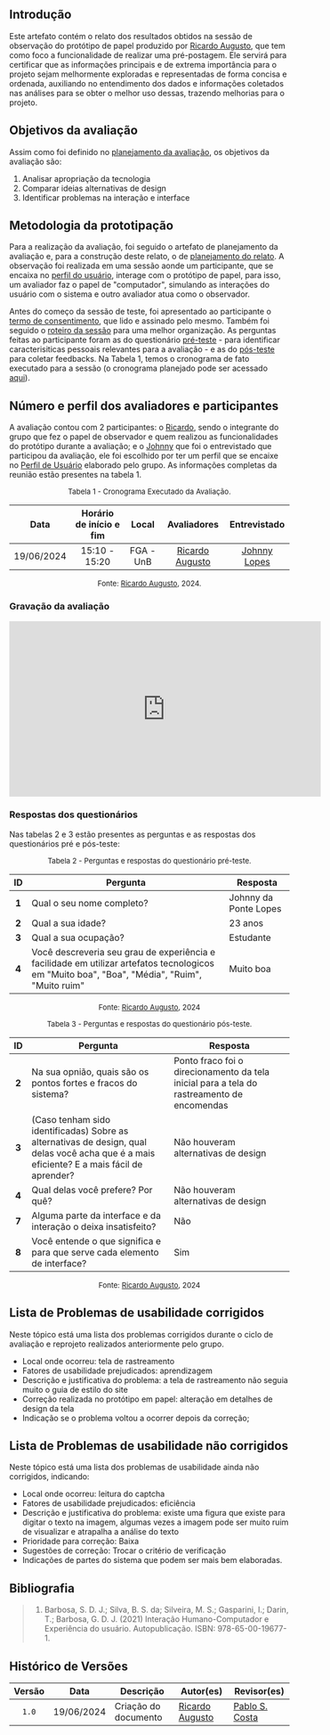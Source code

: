 ## Introdução

Este artefato contém o relato dos resultados obtidos na sessão de observação do protótipo de papel produzido por [Ricardo Augusto][RicardoGH], que tem como foco a funcionalidade de realizar uma pré-postagem. Ele servirá para certificar que as informações principais e de extrema importância para o projeto sejam melhormente exploradas e representadas de forma concisa e ordenada, auxiliando no entendimento dos dados e informações coletados nas análises para se obter o melhor uso dessas, trazendo melhorias para o projeto.

## Objetivos da avaliação
Assim como foi definido no [planejamento da avaliação](https://interacao-humano-computador.github.io/2024.1-Correios/design_avaliacao/nivel_2/prototipo_de_papel/planejamento_avaliacao/), os objetivos da avaliação são:

1. Analisar apropriação da tecnologia  
2. Comparar ideias alternativas de design
3. Identificar problemas na interação e interface 

## Metodologia da prototipação

Para a realização da avaliação, foi seguido o artefato de planejamento da avaliação e, para a construção deste relato, o de [planejamento do relato](https://interacao-humano-computador.github.io/2024.1-Correios/design_avaliacao/nivel_2/prototipo_de_papel/planejamento_relato_resultados/). A observação foi realizada em uma sessão aonde um participante, que se encaixa no [perfil do usuário](https://interacao-humano-computador.github.io/2024.1-Correios/analise_de_requisitos/perfil_de_usuario/perfil_de_usuario/), interage com o protótipo de papel, para isso, um avaliador faz o papel de "computador", simulando as interações do usuário com o sistema e outro avaliador atua como o observador.  

Antes do começo da sessão  de teste, foi apresentado ao participante o [termo de consentimento](../../../assets/termos-de-consentimento/Termo_de_consentimento_template(protótipo_de_papel).pdf), que lido e assinado pelo mesmo. Também foi seguido o  [roteiro da sessão](https://interacao-humano-computador.github.io/2024.1-Correios/design_avaliacao/nivel_2/prototipo_de_papel/planejamento_avaliacao/#roteiro-da-sessao) para uma melhor organização. As perguntas feitas ao participante foram as do questionário [pré-teste](https://interacao-humano-computador.github.io/2024.1-Correios/design_avaliacao/nivel_2/prototipo_de_papel/planejamento_avaliacao/#questionario-pre-teste) - para identificar caracterisiticas pessoais relevantes para a avaliação - e as do [pós-teste](https://interacao-humano-computador.github.io/2024.1-Correios/design_avaliacao/nivel_2/prototipo_de_papel/planejamento_avaliacao/#questionario-pos-teste) para coletar feedbacks. 
Na Tabela 1, temos o cronograma de fato executado para a sessão (o cronograma planejado pode ser acessado [aqui](http://127.0.0.1:8000/Interacao-Humano-Computador/2024.1-Correios/design_avaliacao/nivel_2/prototipo_de_papel/planejamento_avaliacao/#prazos)).

## Número e perfil dos avaliadores e participantes

A avaliação contou com 2 participantes: o [Ricardo][RicardoGH], sendo o integrante do grupo que fez o papel de observador e quem realizou as funcionalidades do protótipo durante a avaliação; e o [Johnny](https://github.com/JohnnyLopess) que foi o entrevistado que participou da avaliação, ele foi escolhido por ter um perfil que se encaixe no [Perfil de Usuário](https://interacao-humano-computador.github.io/2024.1-Correios/analise_de_requisitos/perfil_de_usuario/perfil_de_usuario/) elaborado pelo grupo. As informações completas da reunião estão presentes na tabela 1.

<font size="2"><p style="text-align: center">Tabela 1 - Cronograma Executado da Avaliação.</p></font>

<center>

|    Data    | Horário de início e fim | Local            |     Avaliadores    | Entrevistado |
| :--------: | :---------------------: | :----------------: | :----------------------: | :----: |
| 19/06/2024 | 15:10 - 15:20 | FGA - UnB | [Ricardo Augusto][RicardoGH] | [Johnny Lopes](https://github.com/JohnnyLopess) |

</center>

<font size="2"><p style="text-align: center">Fonte: [Ricardo Augusto][RicardoGH], 2024.</p></font>

### Gravação da avaliação

<center>

<iframe width="560" height="315" src="https://www.youtube.com/embed/8vHrbUuwRCU?si=VHQvqZSRaTj0uwWB" title="YouTube video player" frameborder="0" allow="accelerometer; autoplay; clipboard-write; encrypted-media; gyroscope; picture-in-picture; web-share" referrerpolicy="strict-origin-when-cross-origin" allowfullscreen></iframe>

</center>


### Respostas dos questionários

Nas tabelas 2 e 3 estão presentes as perguntas e as respostas dos questionários pré e pós-teste:

<font size="2"><p style="text-align: center">Tabela 2 - Perguntas e respostas do questionário pré-teste.</p></font>

<center>

| ID | Pergunta | Resposta
| :-:| -------- | -|
| **1** | Qual o seu nome completo? | Johnny da Ponte Lopes |
| **2** | Qual a sua idade? | 23 anos |
| **3** | Qual a sua ocupação? | Estudante |
| **4** | Você descreveria seu grau de experiência e facilidade em utilizar artefatos tecnologicos em "Muito boa", "Boa", "Média", "Ruim", "Muito ruim" | Muito boa |

</center>

<font size="2"><p style="text-align: center">Fonte: [Ricardo Augusto][RicardoGH], 2024</p></font>

<font size="2"><p style="text-align: center">Tabela 3 - Perguntas e respostas do questionário pós-teste.</p></font>

<center>

| ID | Pergunta | Resposta |
| :-:| -------- | ------------------ |
| **2** | Na sua opnião, quais são os pontos fortes e fracos do sistema? | Ponto fraco foi o direcionamento da tela inicial para a tela do rastreamento de encomendas | 
| **3** | (Caso tenham sido identificadas) Sobre as alternativas de design, qual delas você acha que é a mais eficiente? E a mais fácil de aprender? | Não houveram alternativas de design |
| **4** | Qual delas você prefere? Por quê? | Não houveram alternativas de design |
| **7** | Alguma parte da interface e da interação o deixa insatisfeito? | Não |
| **8** | Você entende o que significa e para que serve cada elemento de interface? | Sim |

</center>

<font size="2"><p style="text-align: center">Fonte: [Ricardo Augusto][RicardoGH], 2024</p></font>

## Lista de Problemas de usabilidade corrigidos

Neste tópico está uma lista dos problemas corrigidos durante o ciclo de avaliação e reprojeto realizados anteriormente pelo grupo.

- Local onde ocorreu: tela de rastreamento
- Fatores de usabilidade prejudicados: aprendizagem
- Descrição e justificativa do problema: a tela de rastreamento não seguia muito o guia de estilo do site
- Correção realizada no protótipo em papel: alteração em detalhes de design da tela
- Indicação se o problema voltou a ocorrer depois da correção;

## Lista de Problemas de usabilidade não corrigidos

Neste tópico está uma lista dos problemas de usabilidade ainda não corrigidos, indicando:

- Local onde ocorreu: leitura do captcha
- Fatores de usabilidade prejudicados: eficiência
- Descrição e justificativa do problema: existe uma figura que existe para digitar o texto na imagem, algumas vezes a imagem pode ser muito ruim de visualizar e atrapalha a análise do texto
- Prioridade para correção: Baixa
- Sugestões de correção: Trocar o critério de verificação
- Indicações de partes do sistema que podem ser mais bem elaboradas.


## Bibliografia

> 1. Barbosa, S. D. J.; Silva, B. S. da; Silveira, M. S.; Gasparini, I.; Darin, T.; Barbosa, G. D. J. (2021) Interação Humano-Computador e Experiência do usuário. Autopublicação. ISBN: 978-65-00-19677-1.

## Histórico de Versões

| Versão | Data | Descrição | Autor(es) | Revisor(es) |
| :----: | :--: | --------- | ----------- | ------ |
| `1.0`  | 19/06/2024 | Criação do documento | [Ricardo Augusto][RicardoGH] | [Pablo S. Costa][PabloGH] |

[ClaudioGH]: https://github.com/claudiohsc
[EliasGH]: https://github.com/EliasOliver21
[GabrielBGH]: https://github.com/Bertolazi
[GabrielFGH]: https://github.com/MMcLovin
[PabloGH]: https://github.com/pabloheika
[RicardoGH]: https://www.github.com/avmricardo